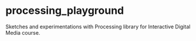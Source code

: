 # processing_playground
Sketches and experimentations with Processing library for Interactive Digital Media course.
